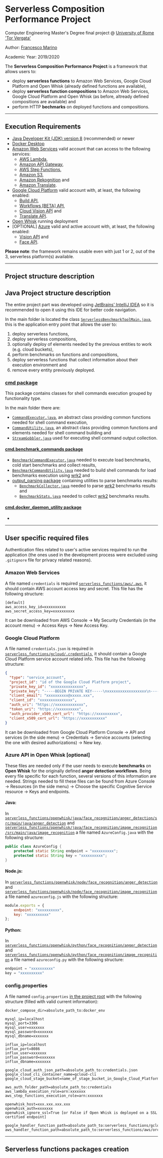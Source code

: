 # Serverless Composition Performance Project

Computer Engineering Master's Degree final project @ [University of Rome 'Tor Vergata'](https://en.uniroma2.it/)

Author: [Francesco Marino](https://github.com/francescom412)

Academic Year: 2019/2020

The **Serverless Composition Performance Project** is a framework that allows users to:

* deploy **serverless functions** to Amazon Web Services, Google Cloud Platform and Open Whisk (already defined functions are available),
* deploy **serverless function compositions** to Amazon Web Services, Google Cloud Platform and Open Whisk (as before, altready defined compositions are available) and
* perform HTTP **bechmarks** on deployed functions and compositions.

---

<h2>Execution Requirements</h2>

* [Java Developer Kit (JDK) version 8](https://www.oracle.com/java/technologies/javase/javase-jdk8-downloads.html) (recommended) or newer
* [Docker Desktop](https://www.docker.com/products/docker-desktop)
* [Amazon Web Services](https://aws.amazon.com/console/) valid account that can access to the following services:
	* [AWS Lambda](https://aws.amazon.com/lambda/),
	* [Amazon API Gateway](https://aws.amazon.com/api-gateway/),
	* [AWS Step Functions](https://aws.amazon.com/step-functions/),
	* [Amazon S3](https://aws.amazon.com/it/s3/),
	* [Amazon Rekognition](https://aws.amazon.com/rekognition/) and
	* [Amazon Translate](https://aws.amazon.com/translate/).
* [Google Cloud Platform](https://cloud.google.com/) valid account with, at least, the following enabled:
	* [Build API](https://cloud.google.com/cloud-build),
	* [Workflows \[BETA\] API](https://cloud.google.com/workflows),
	* [Cloud Vision API](https://cloud.google.com/vision) and
	* [Translate API](https://cloud.google.com/translate).
* [Open Whisk](https://openwhisk.apache.org/) running deployment
* \[OPTIONAL\] [Azure](https://azure.microsoft.com/) valid and active account with, at least, the following enabled:
	* [Vision API](https://azure.microsoft.com/services/cognitive-services/computer-vision/) and
	* [Face API](https://azure.microsoft.com/services/cognitive-services/face/).

**Please note**: the framework remains usable even with just 1 or 2, out of the 3, serverless platform(s) available.

---

<h2>Project structure description</h2>

<h2>Java Project structure description</h2>

The entire project part was developed using [JetBrains' IntelliJ IDEA](https://www.jetbrains.com/idea/) so it is recommended to open it using this IDE for better code navigation.

In the main folder is located the class [`ServerlessBenchmarkToolMain.java`](src/main/java/ServerlessBenchmarkToolMain.java), this is the application entry point that allows the user to:

1. deploy serverless functions,
2. deploy serverless compositions,
3. optionally deploy of elements needed by the previous entities to work (e.g. cloud buckets),
4. perform benchmarks on functions and compositions,
5. deploy serverless functions that collect information about their execution environment and
6. remove every entity previously deployed.

### [cmd package](src/main/java/cmd)

This package contains classes for shell commands execution grouped by functionality type.

In the main folder there are:

* [`CommandExecutor.java`](src/main/java/cmd/CommandExecutor.java), an abstract class providing common functions needed for shell command execution,
* [`CommandUtility.java`](src/main/java/cmd/CommandUtility.java), an abstract class providing common functions and elements needed for shell command building and
* [`StreamGobbler.java`](src/main/java/cmd/StreamGobbler.java) used for executing shell command output collection.

#### [cmd.benchmark\_commands package](src/main/java/cmd/benchmark_commands)

* [`BenchmarkCommandExecutor.java`](src/main/java/cmd/benchmark_commands/BenchmarkCommandExecutor.java) needed to execute load benchmarks, cold start benchmarks and collect results,
* [`BenchmarkCommandUtility.java`](src/main/java/cmd/benchmark_commands/BenchmarkCommandUtility.java) needed to build shell commands for load benchmarks execution using [wrk2](https://github.com/giltene/wrk2) and
* [output\_parsing package](src/main/java/cmd/benchmark_commands/output_parsing) containing utilities to parse benchmarks results:
	* [`BenchmarkCollector.java`](src/main/java/cmd/benchmark_commands/output_parsing/BenchmarkCollector.java) needed to parse [wrk2](https://github.com/giltene/wrk2) benchmarks results and
	* [`BenchmarkStats.java`](src/main/java/cmd/benchmark_commands/output_parsing/BenchmarkStats.java) needed to collect [wrk2](https://github.com/giltene/wrk2) benchmarks results.

#### [cmd.docker\_daemon\_utility package](src/main/java/cmd/docker_daemon_utility)

* 

---

<h2>User specific required files</h2>

Authentication files related to user's active services required to run the application (the ones used in the development process were excluded using `.gitignore` file for privacy related reasons).

### Amazon Web Services
A file named `credentials` is required [`serverless_functions/aws/.aws`](serverless_functions/aws/.aws), it should contain AWS account access key and secret. This file has the following structure:

```
[default]
aws_access_key_id=xxxxxxxxxx
aws_secret_access_key=xxxxxxxxxx
```
It can be downloaded from AWS Console &#8594; My Security Credentials (in the account menu) &#8594; Access Keys &#8594; New Access Key.

### Google Cloud Platform
A file named `credentials.json` is required in [`serverless_functions/gcloud/.credentials`](serverless_functions/gcloud/.credentials), it should contain a Google Cloud Platform service account related info. This file has the following structure:

```json
{
  "type": "service_account",
  "project_id": "id of the Google Cloud Platform project",
  "private_key_id": "xxxxxxxxxxxxxxx",
  "private_key": "-----BEGIN PRIVATE KEY-----\nxxxxxxxxxxxxxxxxxx\n-----END PRIVATE KEY-----\n",
  "client_email": "xxxxxxxxxx@xxxxx.xxx",
  "client_id": "xxxxxxxxxxxxxxx",
  "auth_uri": "https://xxxxxxxxxxxxx",
  "token_uri": "https://xxxxxxxxxx",
  "auth_provider_x509_cert_url": "https://xxxxxxxxxx",
  "client_x509_cert_url": "https://xxxxxxxxxxx"
}
```
It can be downloaded from Google Cloud Platform Console &#8594; API and services (in the side menu) &#8594; Credentials &#8594; Service accounts (selecting the one with desired authorizations) &#8594; New key.

### Azure API in Open Whisk \[optional\]
These files are needed only if the user needs to execute **benchmarks** on **Open Whisk** for the originally defined **anger detection workflows**. Being every file specific for each function, several versions of this information are needed. Strings needed to fill these files can be found from Azure Console &#8594; Resources (in the side menu) &#8594; Choose the specific Cognitive Service resource &#8594; Keys and endpoints.

<h4>Java:</h4> 

In [`serverless_functions/openwhisk/java/face_recognition/anger_detection/src/main/java/anger_detection`](serverless_functions/openwhisk/java/face_recognition/anger_detection/src/main/java/anger_detection) and [`serverless_functions/openwhisk/java/face_recognition/image_recognition/src/main/java/image_recognition`](serverless_functions/openwhisk/java/face_recognition/image_recognition/src/main/java/image_recognition) a file named `AzureConfig.java` with the following structure:

```java
public class AzureConfig {
	protected static String endpoint = "xxxxxxxxxx";
	protected static String key = "xxxxxxxxxx";
}
```

<h4>Node.js:</h4>

In [`serverless_functions/openwhisk/node/face_recognition/anger_detection`](serverless_functions/openwhisk/node/face_recognition/anger_detection) and [`serverless_functions/openwhisk/node/face_recognition/image_recognition`](serverless_functions/openwhisk/node/face_recognition/image_recognition) a file named `azureconfig.js` with the following structure:

```javascript
module.exports = {
    endpoint: "xxxxxxxxxx",
    key: "xxxxxxxxxx"
};
```

<h4>Python:</h4>

In [`serverless_functions/openwhisk/python/face_recognition/anger_detection`](serverless_functions/openwhisk/python/face_recognition/anger_detection) and [`serverless_functions/openwhisk/python/face_recognition/image_recognition`](serverless_functions/openwhisk/python/face_recognition/image_recognition) a file named `azureconfig.py` with the following structure:

```python
endpoint = "xxxxxxxxxx"
key = "xxxxxxxxxx"
```

### config.properties
A file named `config.properties` [in the project root](https://github.com/francescom412/serverless_composition_performance_project) with the following structure (filled with valid current information):

```properties
docker_compose_dir=absolute_path_to:docker_env

mysql_ip=localhost
mysql_port=3306
mysql_user=xxxxxxx
mysql_password=xxxxxxx
mysql_dbname=xxxxxxx

influx_ip=localhost
influx_port=8086
influx_user=xxxxxxx
influx_password=xxxxxxx
influx_dbname=xxxxxxx

google_cloud_auth_json_path=absolute_path_to:credentials.json
google_cloud_cli_container_name=gcloud-cli
google_cloud_stage_bucket=name_of_stage_bucket_in_Google_Cloud_Platform

aws_auth_folder_path=absolute_path_to:credentials
aws_lambda_execution_role=arn:xxxxxxx
aws_step_functions_execution_role=arn:xxxxxxx

openwhisk_host=xxx.xxx.xxx.xxx
openwhisk_auth=xxxxxxx
openwhisk_ignore_ssl=True [or False if Open Whisk is deployed on a SSL certified endpoint]

google_handler_function_path=absolute_path_to:serverless_functions/gcloud/orchestration_handler
aws_handler_function_path=absolute_path_to:serverless_functions/aws/orchestration_handler
```

---

<h2>Serverless functions packages creation</h2>
